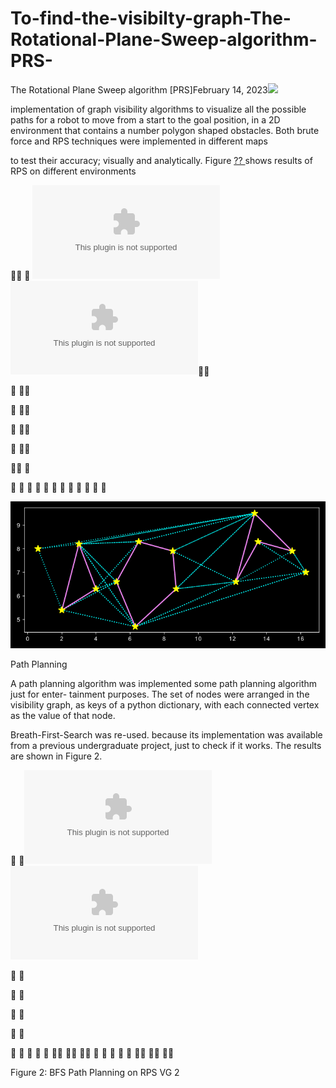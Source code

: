 # To-find-the-visibilty-graph-The-Rotational-Plane-Sweep-algorithm-PRS-
The Rotational Plane Sweep algorithm [PRS]February 14, 2023![](Aspose.Words.f485ebbd-ef6d-4f41-8d3e-b1d079583118.001.png)

implementation of graph visibility algorithms to visualize all the possible paths for a robot to move from a start to the goal position, in a 2D environment that contains a number polygon shaped obstacles. Both brute force and RPS techniques were implemented in different maps

to test their accuracy; visually and analytically. Figure [?? ](#_page0_x70.87_y195.55)shows results of RPS on different environments

   ![](env_3.eps)![](env_4.eps) 

  

  

  

  

  

            

![](constellations.png)

Path Planning

A path planning algorithm was implemented some path planning algorithm just for enter- tainment purposes. The set of nodes were arranged in the visibility graph, as keys of a python dictionary, with each connected vertex as the value of that node.

Breath-First-Search was re-used. because its implementation was available from a previous undergraduate project, just to check if it works. The results are shown in Figure 2.

 ![](env_2.eps)![](env_2_path.eps)

 

 

 

 

                     

Figure 2: BFS Path Planning on RPS VG
2
